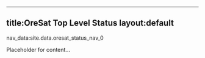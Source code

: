 

---

title:OreSat Top Level Status
layout:default
---

nav_data:site.data.oresat_status_nav_0

Placeholder for content...
